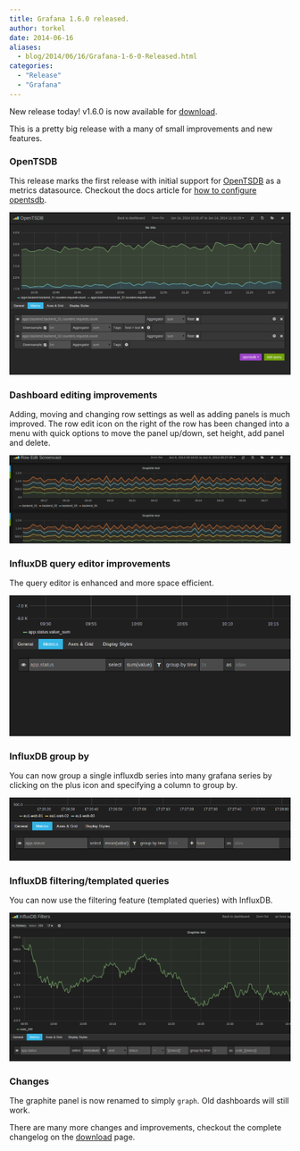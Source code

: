 ```yaml
---
title: Grafana 1.6.0 released.
author: torkel
date: 2014-06-16
aliases:
  - blog/2014/06/16/Grafana-1-6-0-Released.html
categories:
  - "Release"
  - "Grafana"
---
```


New release today! v1.6.0 is now available for [download](https://grafana.com/get).

This is a pretty big release with a many of small improvements and new features.

### OpenTSDB
This release marks the first release with initial support for [OpenTSDB](http://opentsdb.net/)
as a metrics datasource. Checkout the docs article for [how to configure opentsdb](/docs/features/opentsdb).

![](/assets/img/opentsdb/editor_v1.png)

### Dashboard editing improvements
Adding, moving and changing row settings as well as adding panels is much improved.
The row edit icon on the right of the row has been changed into a menu with quick options
to move the panel up/down, set height, add panel and delete.

![](/assets/img/animated_gifs/row_edit_menu.gif)

### InfluxDB query editor improvements
The query editor is enhanced and more space efficient.

![](/assets/img/animated_gifs/influxdb_func_editor.gif)

### InfluxDB group by
You can now group a single influxdb series into many grafana series by clicking
on the plus icon and specifying a column to group by.

![](/assets/img/influxdb/influxdb_query_editor_group_by.png)

### InfluxDB filtering/templated queries
You can now use the filtering feature (templated queries) with InfluxDB.

![](/assets/img/influxdb/templated_query.png)

### Changes
The graphite panel is now renamed to simply ```graph```. Old dashboards will still work.

There are many more changes and improvements, checkout the complete changelog on the
[download](https://grafana.com/get) page.
